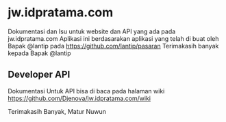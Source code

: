 # jw.idpratama.com
Dokumentasi dan Isu untuk website dan API yang ada pada  jw.idpratama.com
Aplikasi ini berdasarakan aplikasi yang telah di buat oleh Bapak @lantip pada https://github.com/lantip/pasaran
Terimakasih banyak kepada Bapak @lantip
## Developer API
Dokumentasi Untuk API bisa di baca pada halaman wiki https://github.com/Djenova/jw.idpratama.com/wiki


Terimakasih Banyak, Matur Nuwun
